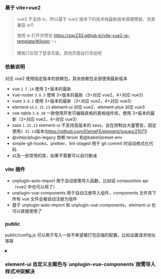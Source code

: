 ### 基于 vite+vue2

> vue3 不支持 ie，所以基于 vue2 版本下的技术栈最新版本搭建模板，完美兼容 ie11
>
> 使用 ie 打开并预览 <https://zqy233.github.io/vite-vue2-ie-template/#/login> 👈
>
> 模板只实现了登录页面，其他页面自行添加吧

### 依赖说明

对应 vue2 使用指定版本的依赖包，其余依赖包全部使用最新版本

- vue `2.7.14` 使用 2+版本的最新
- vue-router `3.6.5` 使用 3+版本的最新（3+对应 vue2，4+对应 vue3）
- vuex `3.6.2` 使用 3+版本的最新（3+对应 vue2，4+对应 vue3）
- element-ui `2.15.13` element-ui 对应 vue2，element-plus 对应 vue3
- vxe-table `3.6.10` 一款使用开发可编辑表格的表格组件库，使用 3+版本的最新（3+对应 vue2，4+对应 vue3）
- sass `1.32.13` element-ui 不支持高版本的 sass，会在控制台大量警告，固定使用`1.32.13`版本(https://github.com/ElemeFE/element/issues/21071)
- @vitejs/plugin-legacy 依赖 terser 和@babel/preset-env
- simple-git-hooks、prettier、lint-staged 用于 git commit 时自动格式化代码
- 以及一些常用的库，如果不需要可以自行删减

### vite 插件

- unplugin-auto-import 用于自动按需导入函数，比如说 composition api（vue2 中也可以用了）
- unplugin-vue-components 用于自动注册导入组件，components 文件夹下所有 vue 文件会被自动注册为组件
- 基于 unplugin-auto-import 和 unplugin-vue-components，element-ui 也可以直接使用了

### public

public/config.js 可以用于写入一些不希望被打包压缩的配置，比如设置请求地址等等

<details>
<summary><h3>element-ui 自定义主题色与`unplugin-vue-components`按需导入样式冲突解决</h3></summary><br>

> element-ui 自定义主题色 https://element.eleme.cn/2.0/#/zh-CN/component/custom-theme

#### 首先先来看下不使用`unplugin-vue-components`按需导入样式下怎么自定义主题色

创建`common.scss`文件，文件目录`src/assets/css/common.scss`，并在`main.js`中引入

`common.scss`文件内容

```scss
$--color-primary: #8956ff;
$--font-path: 'element-ui/lib/theme-chalk/fonts';
@import 'element-ui/packages/theme-chalk/src/index.scss';
```

`main.js`文件内容

```js
import Vue from 'vue';
import Element from 'element-ui';
import '@/assets/css/common.scss';

Vue.use(Element);
```

无需引入 Element 编译好的 CSS 文件`element-ui/lib/theme-chalk/index.css`

#### 使用`unplugin-vue-components`按需导入样式下怎么自定义主题色

1.`unplugin-vue-components`插件，开发环境按需导入样式会导致页面卡顿

> https://github.com/antfu/unplugin-vue-components/issues/361

所以开发环境不按需导入样式，生产环境再按需导入样式

```js
//自动按需导入组件
      Components({
        resolvers: [
          ElementUiResolver({
            importStyle: mode === 'development' ? false : 'sass',
          }),
        ],
      }),
```

2.`common.scss`生产环境需要去除这两行，因为会与`unplugin-vue-components`按需导入样式冲突，重复导入样式了

```js
$--font-path: 'element-ui/lib/theme-chalk/fonts';
@import 'element-ui/packages/theme-chalk/src/index.scss';
```

3.新建一个`element-variables.scss`全局 scss 变量文件，将 element-ui 的主题变量如`$--color-primary: #8956ff;`等移动到该文件中，因为`unplugin-vue-components`按需导入样式需要在该文件中定义主题变量才能生效

注意！这个 scss 变量文件只应该存放一些 scss 变量，如果在这个文件里`@import 'element-ui/packages/theme-chalk/src/index.scss';`会导致每次页面热更新时都会编译所有 element-ui 变量，热更新会卡顿至 3 秒左右

```js
  // 全局scss变量文件
    css: {
      preprocessorOptions: {
        scss: {
          // 全部导入需要在main.js中导入的全局样式中使用变量，按需导入需要在全局sass变量使用element-ui变量
          additionalData: `@import "src/assets/css/element-variables.scss";`,
          charset: false,
        },
      },
    },
```

综上，定义一个 vite 插件，只有开发时才在`common.scss`中加入上方两行代码，并且生产环境需要在`src/main.js`中手动导入函数式组件的样式

```js
{
        name: 'import-element-ui-style',
        enforce: 'pre',
        transform(code, id) {
          if (/common.scss$/.test(id)) {
            if (mode === 'development') {
              return {
                code: `${code}
                $--font-path: 'element-ui/lib/theme-chalk/fonts';
                @import 'element-ui/packages/theme-chalk/src/index.scss';`,
                map: null,
              };
            }
          }
          if (/src\/main.js$/.test(id)) {
            if (mode === 'production') {
              return {
                code: `${code}
                import 'element-ui/lib/theme-chalk/message.css';
                import 'element-ui/lib/theme-chalk/notification.css';
                import 'element-ui/lib/theme-chalk/message-box.css';`,
                map: null,
              };
            }
          }
        },
      },
```

<br></details>
